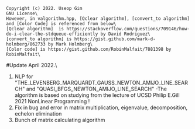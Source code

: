 ```
Copyright (c) 2022. Useop Gim
GNU License\
However, in valgorithm.hpp, [Qclear algorithm], [convert_to algorithm] and [Color Code] is referenced from below\
[Qclear algorithm]  is https://stackoverflow.com/questions/709146/how-do-i-clear-the-stdqueue-efficiently by David Rodriguez\
[convert_to algorithm] is https://gist.github.com/mark-d-holmberg/862733 by Mark Holmberg\
[Color code] is https://gist.github.com/RobinMalfait/7881398 by RobinMalfait\
```
#Update April 2022.\
1. NLP for "THE_LEVENBERG_MARQUARDT_GAUSS_NEWTON_AMIJO_LINE_SEARCH" and "QUASI_BFGS_NEWTON_AMIJO_LINE_SEARCH"
-The algorithm is based on studying from the lecture of UCSD Philip E.Gill 2021 NonLinear Programming !
3. Fix in bug and error in matrix multiplication, eigenvalue, decomposition, echelon elimination
4. Bunch of matrix calculating algorithm 

